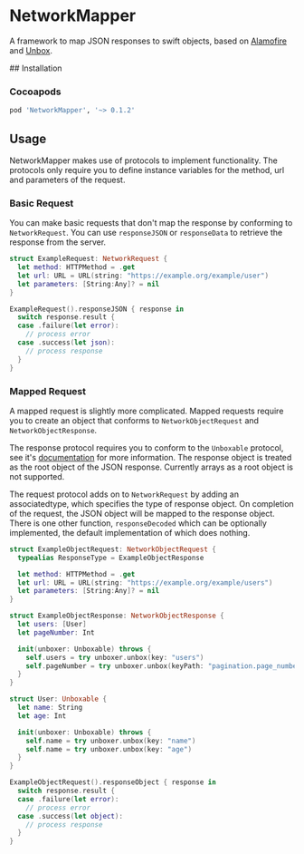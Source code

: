 # NetworkMapper

A framework to map JSON responses to swift objects, based on
[Alamofire](https://github.com/Alamofire/Alamofire) and
[Unbox](https://github.com/JohnSundell/Unbox).

## Installation

### Cocoapods
```ruby
pod 'NetworkMapper', '~> 0.1.2'
```

## Usage
NetworkMapper makes use of protocols to implement functionality. The protocols
only require you to define instance variables for the method, url and parameters
of the request.

### Basic Request
You can make basic requests that don't map the response by conforming to
`NetworkRequest`. You can use `responseJSON` or `responseData` to retrieve the
response from the server.

```swift
struct ExampleRequest: NetworkRequest {
  let method: HTTPMethod = .get
  let url: URL = URL(string: "https://example.org/example/user")
  let parameters: [String:Any]? = nil
}

ExampleRequest().responseJSON { response in
  switch response.result {
  case .failure(let error):
    // process error
  case .success(let json):
    // process response
  }
}
```

### Mapped Request
A mapped request is slightly more complicated. Mapped requests require you to
create an object that conforms to `NetworkObjectRequest` and
`NetworkObjectResponse`.

The response protocol requires you to conform to the `Unboxable` protocol, see
it's [documentation](https://github.com/JohnSundell/Unbox#unbox) for more
information. The response object is treated as the root object of the JSON
response. Currently arrays as a root object is not supported.

The request protocol adds on to `NetworkRequest` by adding an associatedtype,
which specifies the type of response object. On completion of the request, the
JSON object will be mapped to the response object. There is one other function,
`responseDecoded` which can be optionally implemented, the default
implementation of which does nothing.

```swift
struct ExampleObjectRequest: NetworkObjectRequest {
  typealias ResponseType = ExampleObjectResponse

  let method: HTTPMethod = .get
  let url: URL = URL(string: "https://example.org/example/users")
  let parameters: [String:Any]? = nil
}

struct ExampleObjectResponse: NetworkObjectResponse {
  let users: [User]
  let pageNumber: Int

  init(unboxer: Unboxable) throws {
    self.users = try unboxer.unbox(key: "users")
    self.pageNumber = try unboxer.unbox(keyPath: "pagination.page_number")
  }
}

struct User: Unboxable {
  let name: String
  let age: Int

  init(unboxer: Unboxable) throws {
    self.name = try unboxer.unbox(key: "name")
    self.name = try unboxer.unbox(key: "age")
  }
}

ExampleObjectRequest().responseObject { response in
  switch response.result {
  case .failure(let error):
    // process error
  case .success(let object):
    // process response
  }
}
```

